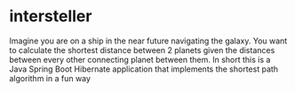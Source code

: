 # intersteller
Imagine you are on a ship in the near future navigating the galaxy. You want to calculate the shortest distance between 2 planets given the distances between every other connecting planet between them. In short this is a Java Spring Boot Hibernate application that implements the shortest path algorithm in a fun way

